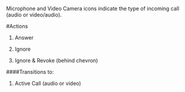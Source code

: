Microphone and Video Camera icons indicate the type of incoming call (audio or video/audio).

#Actions

1. Answer

2. Ignore

3. Ignore & Revoke (behind chevron)

####Transitions to:

1. Active Call (audio or video)